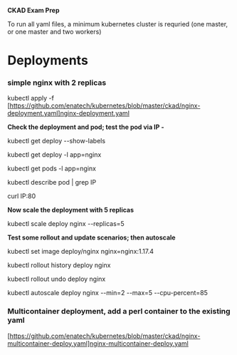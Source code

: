 **CKAD Exam Prep**

To run all yaml files, a minimum kubernetes cluster is requried (one master, or one master and two workers)

# Deployments
### simple nginx with 2 replicas

kubectl apply -f [https://github.com/enatech/kubernetes/blob/master/ckad/nginx-deployment.yaml]nginx-deployment.yaml

**Check the deployment and pod; test the pod via IP -**

kubectl get deploy --show-labels

kubectl get deploy -l app=nginx

kubectl get pods -l app=nginx

kubectl describe pod <podname> | grep IP

curl IP:80

**Now scale the deployment with 5 replicas**

kubectl scale deploy nginx --replicas=5

**Test some rollout and update scenarios; then autoscale**

kubectl set image deploy/nginx nginx=nginx:1.17.4

kubectl rollout history deploy nginx

kubectl rollout undo deploy nginx

kubectl autoscale deploy nginx --min=2 --max=5 --cpu-percent=85

### Multicontainer deployment, add a perl container to the existing yaml

[https://github.com/enatech/kubernetes/blob/master/ckad/nginx-multicontainer-deploy.yaml]nginx-multicontainer-deploy.yaml
